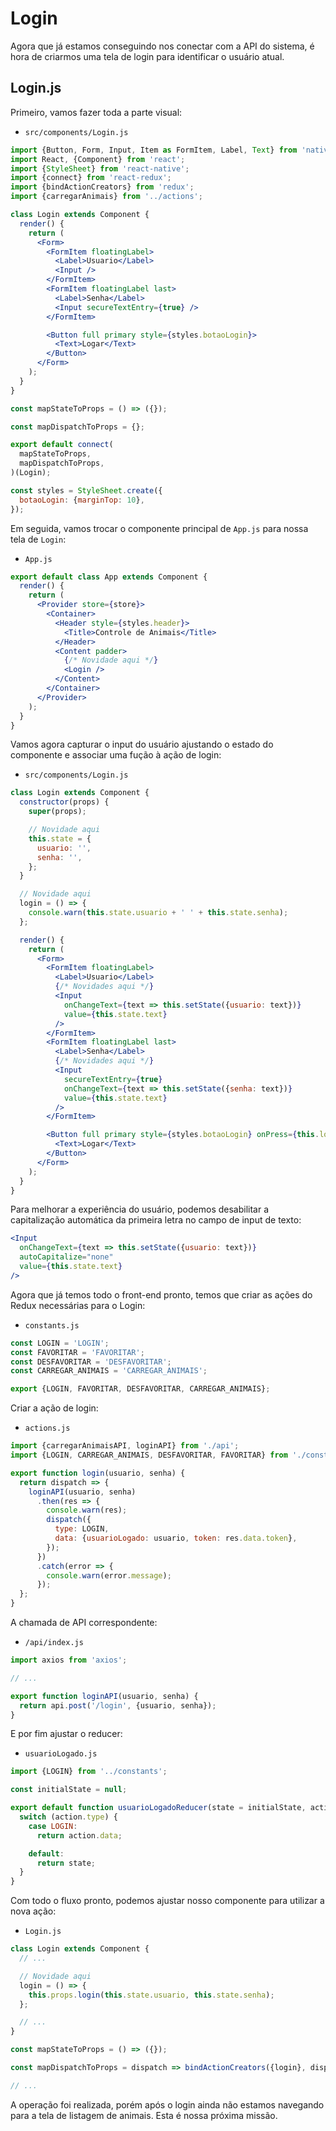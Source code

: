 # Login

Agora que já estamos conseguindo nos conectar com a API do sistema, é hora de criarmos uma tela de login para identificar o usuário atual.

## Login.js

Primeiro, vamos fazer toda a parte visual:

- `src/components/Login.js`

```jsx
import {Button, Form, Input, Item as FormItem, Label, Text} from 'native-base';
import React, {Component} from 'react';
import {StyleSheet} from 'react-native';
import {connect} from 'react-redux';
import {bindActionCreators} from 'redux';
import {carregarAnimais} from '../actions';

class Login extends Component {
  render() {
    return (
      <Form>
        <FormItem floatingLabel>
          <Label>Usuario</Label>
          <Input />
        </FormItem>
        <FormItem floatingLabel last>
          <Label>Senha</Label>
          <Input secureTextEntry={true} />
        </FormItem>

        <Button full primary style={styles.botaoLogin}>
          <Text>Logar</Text>
        </Button>
      </Form>
    );
  }
}

const mapStateToProps = () => ({});

const mapDispatchToProps = {};

export default connect(
  mapStateToProps,
  mapDispatchToProps,
)(Login);

const styles = StyleSheet.create({
  botaoLogin: {marginTop: 10},
});
```

Em seguida, vamos trocar o componente principal de `App.js` para nossa tela de `Login`:

- `App.js`

```jsx
export default class App extends Component {
  render() {
    return (
      <Provider store={store}>
        <Container>
          <Header style={styles.header}>
            <Title>Controle de Animais</Title>
          </Header>
          <Content padder>
            {/* Novidade aqui */}
            <Login />
          </Content>
        </Container>
      </Provider>
    );
  }
}
```

Vamos agora capturar o input do usuário ajustando o estado do componente e associar uma fução à ação de login:

- `src/components/Login.js`

```jsx
class Login extends Component {
  constructor(props) {
    super(props);

    // Novidade aqui
    this.state = {
      usuario: '',
      senha: '',
    };
  }

  // Novidade aqui
  login = () => {
    console.warn(this.state.usuario + ' ' + this.state.senha);
  };

  render() {
    return (
      <Form>
        <FormItem floatingLabel>
          <Label>Usuario</Label>
          {/* Novidades aqui */}
          <Input
            onChangeText={text => this.setState({usuario: text})}
            value={this.state.text}
          />
        </FormItem>
        <FormItem floatingLabel last>
          <Label>Senha</Label>
          {/* Novidades aqui */}
          <Input
            secureTextEntry={true}
            onChangeText={text => this.setState({senha: text})}
            value={this.state.text}
          />
        </FormItem>

        <Button full primary style={styles.botaoLogin} onPress={this.login}>
          <Text>Logar</Text>
        </Button>
      </Form>
    );
  }
}
```

Para melhorar a experiência do usuário, podemos desabilitar a capitalização automática da primeira letra no campo de input de texto:

```jsx
<Input
  onChangeText={text => this.setState({usuario: text})}
  autoCapitalize="none"
  value={this.state.text}
/>
```

Agora que já temos todo o front-end pronto, temos que criar as ações do Redux necessárias para o Login:

- `constants.js`

```jsx
const LOGIN = 'LOGIN';
const FAVORITAR = 'FAVORITAR';
const DESFAVORITAR = 'DESFAVORITAR';
const CARREGAR_ANIMAIS = 'CARREGAR_ANIMAIS';

export {LOGIN, FAVORITAR, DESFAVORITAR, CARREGAR_ANIMAIS};
```

Criar a ação de login:

- `actions.js`

```jsx
import {carregarAnimaisAPI, loginAPI} from './api';
import {LOGIN, CARREGAR_ANIMAIS, DESFAVORITAR, FAVORITAR} from './constants';

export function login(usuario, senha) {
  return dispatch => {
    loginAPI(usuario, senha)
      .then(res => {
        console.warn(res);
        dispatch({
          type: LOGIN,
          data: {usuarioLogado: usuario, token: res.data.token},
        });
      })
      .catch(error => {
        console.warn(error.message);
      });
  };
}
```

A chamada de API correspondente:

- `/api/index.js`

```jsx
import axios from 'axios';

// ...

export function loginAPI(usuario, senha) {
  return api.post('/login', {usuario, senha});
}
```

E por fim ajustar o reducer:

- `usuarioLogado.js`

```jsx
import {LOGIN} from '../constants';

const initialState = null;

export default function usuarioLogadoReducer(state = initialState, action) {
  switch (action.type) {
    case LOGIN:
      return action.data;

    default:
      return state;
  }
}
```

Com todo o fluxo pronto, podemos ajustar nosso componente para utilizar a nova ação:

- `Login.js`

```jsx
class Login extends Component {
  // ...

  // Novidade aqui
  login = () => {
    this.props.login(this.state.usuario, this.state.senha);
  };

  // ...
}

const mapStateToProps = () => ({});

const mapDispatchToProps = dispatch => bindActionCreators({login}, dispatch);

// ...
```

A operação foi realizada, porém após o login ainda não estamos navegando para a tela de listagem de animais. Esta é nossa próxima missão.
